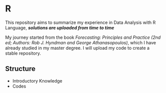 # R
This repository aims to summarize my experience in Data Analysis with R Language, _**solutions are uploaded from time to time**_

My journey started from the book _Forecasting: Principles and Practice (2nd ed; Authors: Rob J. Hyndman and George Athanasopoulos)_,
which I have already studied in my master degree. I will upload my code to create a stable repository.

## Structure
- Introductory Knowledge
- Codes
